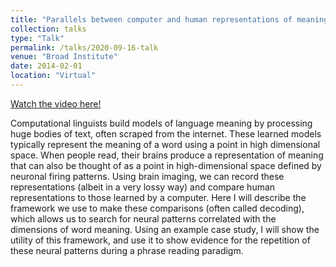 ```yaml
---
title: "Parallels between computer and human representations of meaning"
collection: talks
type: "Talk"
permalink: /talks/2020-09-16-talk
venue: "Broad Institute"
date: 2014-02-01
location: "Virtual"
---
```


[Watch the video here!](https://www.youtube.com/watch?v=6c8X3KLQ5FI)

Computational linguists build models of language meaning by processing huge bodies of text, often scraped from the internet. These learned models typically represent the meaning of a word using a point in high dimensional space. When people read, their brains produce a representation of meaning that can also be thought of as a point in high-dimensional space defined by neuronal firing patterns. Using brain imaging, we can record these representations (albeit in a very lossy way) and compare human representations to those learned by a computer. Here I will describe the framework we use to make these comparisons (often called decoding), which allows us to search for neural patterns correlated with the dimensions of word meaning. Using an example case study, I will show the utility of this framework, and use it to show evidence for the repetition of these neural patterns during a phrase reading paradigm.
